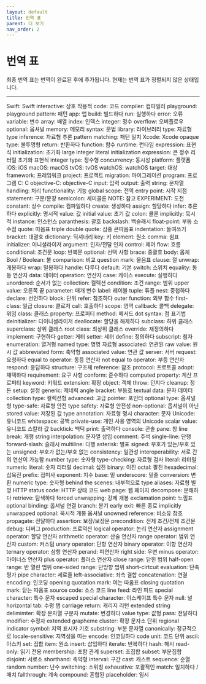 ```yaml
---
layout: default
title: 번역 표
parent: 더 보기
nav_order: 2
---
```


# 번역 표

최종 번역 표는 번역이 완료된 후에 추가됩니다. 현재는 번역 표가 정렬되지 않은 상태입니다.

---

Swift: Swift
interactive: 상호 작용적
code: 코드
compiler: 컴파일러
playground: playground
pattern: 패턴
app: 앱
build: 빌드하다
run: 실행하다
error: 오류
variable: 변수
array: 배열
index: 인덱스
integer: 정수
overflow: 오버플로우
optional: 옵셔널
memory: 메모리
syntax: 문법
library: 라이브러리
type: 자료형
type inference: 자료형 추론
pattern matching: 패턴 일치
Xcode: Xcode
opaque type: 불투명형
return: 반환하다
function: 함수
runtime: 런타임
expression: 표현식
initialization: 초기화
large integer literal initialization expression: 큰 정수 리터럴 초기화 표현식
integer type: 정수형
concurrency: 동시성
platform: 플랫폼
iOS: iOS
macOS: macOS
tvOS: tvOS
watchOS: watchOS
target: 대상
framework: 프레임워크
project: 프로젝트
migration: 마이그레이션
program: 프로그램
C: C
objective-C: objective-C
input: 입력
output: 출력
string: 문자열
handling: 처리
functionality: 기능
global scope: 전역
entry point: 시작 지점
statement: 구문/문장
semicolon: 세미콜론
NOTE: 참고
EXPERIMENT: 도전
constant: 상수
compile: 컴파일하다
create: 생성하다
assign: 할당하다
infer: 추론하다
explicitly: 명시적
value: 값
initial value: 초기 값
colon: 콜론
implicitly: 묵시적
instance: 인스턴스
paranthesis: 괄호
backslash: 백슬래시
float-point: 부동 소수점
quote: 따옴표
triple double quote: 삼중 큰따옴표
indentation: 들여쓰기
bracket: 대괄호
dictionary: 딕셔너리
key: 키
element: 원소
comma: 쉼표
initializer: 이니셜라이저
argument: 인자/전달 인자
control: 제어
flow: 흐름
conditional: 조건문
loop: 반복문
optional: 선택 사항
brace: 중괄호
body: 몸체
Bool / Boolean: 불
comparison: 비교
question mark: 물음표
clause: 절
unwrap: 개봉하다
wrap: 밀봉하다
handle: 다루다
default: 기본
switch: 스위치
equality: 동등 연산자
data: 데이터
operation: 연산자
case: 케이스
execute: 실행하다
unordered: 순서가 없는
collection: 컬렉션
condition: 조건
range: 범위
upper value: 오른쪽 끝
parameter: 매개 변수
label: 레이블
tuple: 튜플
nest: 중첩하다
declare: 선언하다
block: 단위
refer: 참조하다
outer function: 외부 함수
first-class: 일급
closure: 클로저
call: 호출하다
scope: 영역
callback: 콜백
delegate: 위임
class: 클래스
property: 프로퍼티
method: 메서드
dot syntax: 점 표기법
deinitializer: 디이니셜라이저
deallocate: 할당을 해제하다
subclass: 하위 클래스
superclass: 상위 클래스
root class: 최상위 클래스
override: 재정의하다
implement: 구현하다
getter: 게터
setter: 세터
define: 정의하다
subscript: 첨자
enumeration: 열거형
named type: 명명 자료형
associated: 연관된
raw value: 원시 값
abbreviated form: 축약형
associated value: 연관 값
server: 서버
request: 요청하다
equal to operator: 동등 연산자
not equal to operator: 부등 연산자
respond: 응답하다
structure: 구조체
reference: 참조
protocol: 프로토콜
adopt: 채택하다
requirement: 요구 사항
conform: 준수하다
computed property: 계산 프로퍼티
keyword: 키워드
extension: 확장
object: 객체
throw: 던지다
cleanup: 정돈
setup: 설정
generic: 제네릭
angle bracket: 부등호
textual data: 문자 데이터
collection type: 컬렉션형
advanced: 고급
pointer: 포인터
optional type: 옵셔널형
type-safe: 자료형 안전
type safety: 자료형 안전성
non-optional: 옵셔널이 아닌
stored value: 저장된 값
type annotation: 자료형 명시
character: 문자
Unicode: 유니코드
whitespace: 공백
private-use: 개인 사용 영역의
Unicode scalar value: 유니코드 스칼라 값
backtick: 백틱
print: 출력하다
console: 콘솔
pane: 창
line break: 개행
string interpolation: 문자열 삽입
comment: 주석
single-line: 단행
forward-slash: 슬래시
multiline: 다행
asterisk: 별표
signed: 부호가 있는/부호 있는
unsigned: 부호가 없는/부호 없는
consistency: 일관성
interoperability: 서로 간의 연산이 가능함
number type: 숫자형
type-checking: 자료형 검사
literal: 리터럴
numeric literal: 숫자 리터럴
decimal: 십진
binary: 이진
octal: 팔진
hexadecimal: 십육진
prefix: 접미사
exponent: 지수
base: 밑
underscore: 밑줄
conversion: 변환
numeric type: 숫자형
behind the scenes: 내부적으로
type aliases: 자료형 별명
HTTP status code: HTTP 상태 코드
web page: 웹 페이지
decompose: 분해하다
retrieve: 탐색하다
forced unwrapping: 강제 개봉
exclamation point: 느낌표
optional binding: 옵셔널 연결
branch: 분기
early exit: 빠른 종료
implicitly unwrapped optional: 묵시적 개봉 옵셔널
unowned reference: 비소유 참조
propagate: 전달하다
assertion: 보장/보장문
precondition: 전제 조건/전제 조건문
debug: 디버그
production: 프로덕션
logical operator: 논리 연산자
assignment operator: 할당 연산자
arithmetic operator: 산술 연산자
range operator: 범위 연산자
custom: 커스텀
unary operator: 단항 연산자
binary operator: 이항 연산자
ternary operator: 삼항 연산자 
perand: 피연산자
right side: 우변
minus operator: 마이너스 연산자
plus operator: 플러스 연산자
close range: 닫힌 범위
half-open range: 반 열린 범위
one-sided range: 단방향 범위
short-cirtcuit evaluation: 단축 평가
pipe character: 세로줄
left-associative: 좌측 결합
concatenation: 연결
encoding: 인코딩
opening quotation mark: 여는 따옴표
closing quotation mark: 닫는 따옴표
source code: 소스 코드
line feed: 라인 피드
special character: 특수 문자
escaped special character: 이스케이프 특수 문자
null: 널
horizontal tab: 수평 탭
carriage return: 캐리지 리턴
extended string delimimter: 확장 문자열 구분자
mutate: 변경하다
value type: 값형
pass: 전달하다
modifier: 수정자
extended grapheme cluster: 확장 문자소 단위
regional indicator symbol: 지역 표시자 기호
substring: 부분 문자열
canonically: 정규적으로
locale-sensitive: 지역성을 띠는
encode: 인코딩하다
code unit: 코드 단위
ascii: 아스키
set: 집합
item: 원소
insert: 삽입하다
iterate: 반복하다
hash: 해시
read-only: 읽기 전용
membership: 포함 관계
superset: 초집합
subset: 부분집합
disjoint: 서로소
shorthand: 축약형
interval: 구간
cast: 캐스트
sequence: 순열
random number: 난수
switching: 스위칭
exhaustive: 포괄적인
match: 일치하다 / 매치
fallthrough: 계속
compound: 혼합된
placeholder: 임시